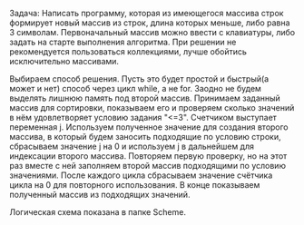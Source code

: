 Задача: Написать программу, которая из имеющегося массива строк формирует новый массив из строк, длина которых меньше, либо равна 3 символам. Первоначальный массив можно ввести с клавиатуры, либо задать на старте выполнения алгоритма. При решении не рекомендуется пользоваться коллекциями, лучше обойтись исключительно массивами.

Выбираем способ решения. Пусть это будет простой и быстрый(а может и нет) способ через цикл while, а не for. Заодно не будем выделять лишнюю память под второй массив. Принимаем заданный массив для сортировки, показываем его и проверяем сколько значений в нём удовлетворяет условию задания "<=3". Счетчиком выступает переменная j. Используем полученное значение для создания второго массива, в который будем заносить подходящие по условию строки, сбрасываем значение j на 0 и используем j в дальнейшем для индексации второго массива. Повторяем первую проверку, но на этот раз вместе с ней заполняем второй массив подходящими по условию значениями. После каждого цикла сбрасываем значение счётчика цикла на 0 для повторного использования. В конце показываем полученный массив из подходящих значений.

Логическая схема показана в папке Scheme.